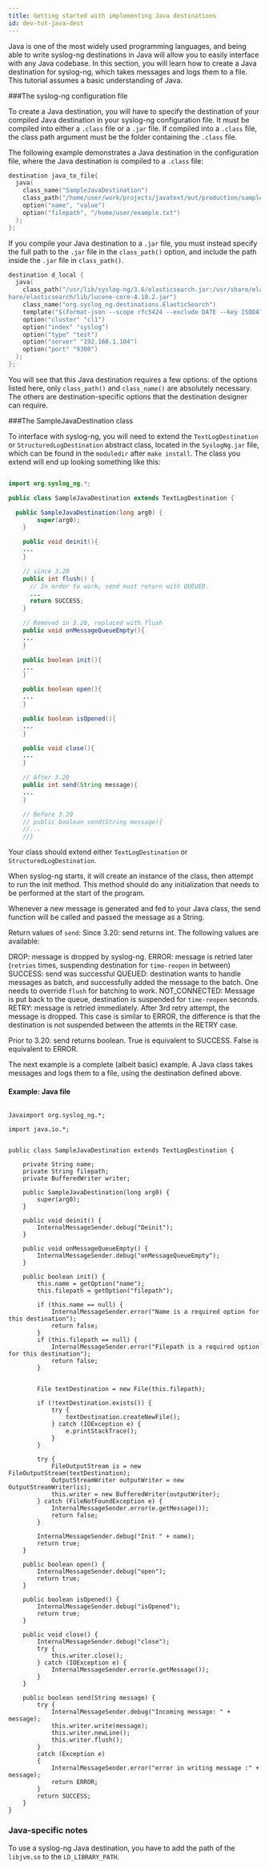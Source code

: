 ```yaml
---
title: Getting started with implementing Java destinations
id: dev-tut-java-dest
---
```


Java is one of the most widely used programming languages, and being able to write syslog-ng destinations in Java will allow you to easily interface with any Java codebase.  In this section, you will learn how to create a Java destination for syslog-ng, which takes messages and logs them to a file. This tutorial assumes a basic understanding of Java.


###The syslog-ng configuration file

To create a Java destination, you will have to specify the destination of your compiled Java destination in your syslog-ng configuration file. It must be compiled into either a `.class` file or a `.jar` file.
If compiled into a `.class` file, the class path argument must be the folder containing the `.class` file.

The following example demonstrates a Java destination in the configuration file, where the Java destination is compiled to a `.class` file:

```c
destination java_to_file{
  java(
    class_name("SampleJavaDestination")
    class_path("/home/user/work/projects/javatext/out/production/samplejava/")
    option("name", "value")
    option("filepath", "/home/user/example.txt")
  );
};

```

If you compile your Java destination to a `.jar` file, you must instead specify the full path to the `.jar` file in the `class_path()` option, and include the path inside the `.jar` file in `class_path()`.

```c
destination d_local {
  java(
    class_path("/usr/lib/syslog-ng/3.6/elasticsearch.jar:/usr/share/elasticsearch/lib/elasticsearch-1.4.0.jar:/usr/s\
hare/elasticsearch/lib/lucene-core-4.10.2.jar")
    class_name("org.syslog_ng.destinations.ElasticSearch")
    template("$(format-json --scope rfc5424 --exclude DATE --key ISODATE)")
    option("cluster" "cl1")
    option("index" "syslog")
    option("type" "test")
    option("server" "192.168.1.104")
    option("port" "9300")
  );
};
```

You will see that this Java destination requires a few options: of the options listed here, only `class_path()` and `class_name()` are absolutely necessary. The others are destination-specific options that the destination designer can require.


###The SampleJavaDestination class

To interface with syslog-ng, you will need to extend the `TextLogDestination` or `StructuredLogDestination` abstract class, located in the `SyslogNg.jar` file, which can be found in the `moduledir` after `make install`.
The class you extend will end up looking something like this:

```java

import org.syslog_ng.*;

public class SampleJavaDestination extends TextLogDestination {

  public SampleJavaDestination(long arg0) {
        super(arg0);
    }

    public void deinit(){
    ...
    }

    // since 3.20
    public int flush() {
      // In order to work, send must return with QUEUED.
      ...
      return SUCCESS;
    }

    // Removed in 3.20, replaced with flush
    public void onMessageQueueEmpty(){
    ...
    }

    public boolean init(){
    ...
    }

    public boolean open(){
    ...
    }

    public boolean isOpened(){
    ...
    }

    public void close(){
    ...
    }

    // After 3.20
    public int send(String message){
    ...
    }

    // Before 3.20
    // public boolean send(String message){
    //...
    //}


```

Your class should extend either `TextLogDestination` or `StructuredLogDestination`.

When syslog-ng starts, it will create an instance of the class, then attempt to run the init method. This method should do any initialization that needs to be performed at the start of the program.

Whenever a new message is generated and fed to your Java class, the send function will be called and passed the message as a String.

Return values of `send`:
Since 3.20: send returns int. The following values are available:

DROP: message is dropped by syslog-ng.
ERROR: message is retried later (`retries` times, suspending destination for `time-reopen` in between)
SUCCESS: send was successful
QUEUED: destination wants to handle messages as batch, and successfully added the message to the batch. One needs to override `flush` for batching to work.
NOT_CONNECTED: Message is put back to the queue, destination is suspended for `time-reopen` seconds.
RETRY: message is retried immediately. After 3rd retry attempt, the message is dropped. This case is similar to ERROR, the difference is that the destination is not suspended between the attemts in the RETRY case.

Prior to 3.20: send returns boolean. True is equivalent to SUCCESS. False is equivalent to ERROR.

The next example is a complete (albeit basic) example. A Java class takes messages and logs them to a file, using the destination defined above.

#### Example: Java file ####

```

Javaimport org.syslog_ng.*;

import java.io.*;


public class SampleJavaDestination extends TextLogDestination {

    private String name;
    private String filepath;
    private BufferedWriter writer;

    public SampleJavaDestination(long arg0) {
        super(arg0);
    }

    public void deinit() {
        InternalMessageSender.debug("Deinit");
    }

    public void onMessageQueueEmpty() {
        InternalMessageSender.debug("onMessageQueueEmpty");
    }

    public boolean init() {
        this.name = getOption("name");
        this.filepath = getOption("filepath");

        if (this.name == null) {
            InternalMessageSender.error("Name is a required option for this destination");
            return false;
        }
        if (this.filepath == null) {
            InternalMessageSender.error("Filepath is a required option for this destination");
            return false;
        }


        File textDestination = new File(this.filepath);

        if (!textDestination.exists()) {
            try {
                textDestination.createNewFile();
            } catch (IOException e) {
                e.printStackTrace();
            }
        }

        try {
            FileOutputStream is = new FileOutputStream(textDestination);
            OutputStreamWriter outputWriter = new OutputStreamWriter(is);
            this.writer = new BufferedWriter(outputWriter);
        } catch (FileNotFoundException e) {
            InternalMessageSender.error(e.getMessage());
            return false;
        }

        InternalMessageSender.debug("Init " + name);
        return true;
    }

    public boolean open() {
        InternalMessageSender.debug("open");
        return true;
    }

    public boolean isOpened() {
        InternalMessageSender.debug("isOpened");
        return true;
    }

    public void close() {
        InternalMessageSender.debug("close");
        try {
            this.writer.close();
        } catch (IOException e) {
            InternalMessageSender.error(e.getMessage());
        }
    }

    public boolean send(String message) {
        try {
            InternalMessageSender.debug("Incoming message: " + message);
            this.writer.write(message);
            this.writer.newLine();
            this.writer.flush();
        }
        catch (Exception e)
        {
            InternalMessageSender.error("error in writing message :" + message);
            return ERROR;
        }
        return SUCCESS;
    }
}

```
### Java-specific notes
To use a syslog-ng Java destination, you have to add the path of the `libjvm.so` to the `LD_LIBRARY_PATH`.
